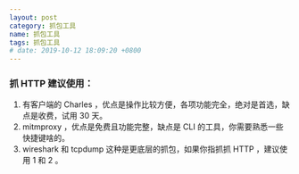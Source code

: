 ```yaml
---
layout: post
category: 抓包工具
name: 抓包工具
tags: 抓包工具
# date: 2019-10-12 18:09:20 +0800
---
```

### 抓 HTTP 建议使用：

1. 有客户端的 Charles ，优点是操作比较方便，各项功能完全，绝对是首选，缺点是收费，试用 30 天。
2. mitmproxy ，优点是免费且功能完整，缺点是 CLI 的工具，你需要熟悉一些快捷键啥的。
3. wireshark 和 tcpdump 这种是更底层的抓包，如果你指抓抓 HTTP ，建议使用 1 和 2 。
